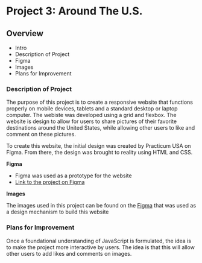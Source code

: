 # Project 3: Around The U.S.

## Overview  

* Intro 
* Description of Project 
* Figma  
* Images  
* Plans for Improvement

### Description of Project

The purpose of this project is to create a responsive website that functions properly on mobile devices, tablets and a standard desktop 
or laptop computer. The webiste was developed using a grid and flexbox. The website is design to allow for users to share pictures of 
their favorite destinations around the United States, while allowing other users to like and comment on these pictures. 

To create this website, the initial design was created by Practicum USA on Figma. From there, the design was brought to reality using 
HTML and CSS. 
  
**Figma**  

* Figma was used as a prototype for the website
* [Link to the project on Figma](https://www.figma.com/file/ii4xxsJ0ghevUOcssTlHZv/Sprint-3%3A-Around-the-US?node-id=0%3A1)  
  
**Images**  
  
The images used in this project can be found on the 
[Figma](https://www.figma.com/file/ii4xxsJ0ghevUOcssTlHZv/Sprint-3%3A-Around-the-US?node-id=0%3A1) that was used as a design mechanism to 
build this website


### Plans for Improvement

Once a foundational understanding of JavaScript is formulated, the idea is to make the project more interactive by users. The idea is 
that this will allow other users to add likes and comments on images. 

